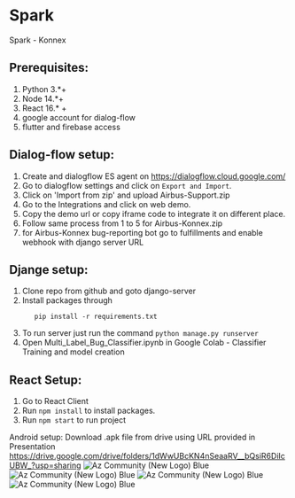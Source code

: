 # Spark
Spark - Konnex

## Prerequisites:
  1. Python 3.*+
  2. Node 14.*+
  3. React 16.* +
  4. google account for dialog-flow
  5. flutter and firebase access

## Dialog-flow setup:
  1. Create and dialogflow ES agent on https://dialogflow.cloud.google.com/
  2. Go to dialogflow settings and click on `Export and Import`.
  3. Click on 'Import from zip' and upload Airbus-Support.zip
  4. Go to the Integrations and click on web demo.
  5. Copy the demo url or copy iframe code to integrate it on different place.
  6. Follow same process from 1 to 5 for Airbus-Konnex.zip
  7. for Airbus-Konnex bug-reporting bot go to fulfillments and enable webhook with django server URL

## Djange setup:
  1. Clone repo from github and goto django-server
  2. Install packages through
     ```
        pip install -r requirements.txt
     ```
  3. To run server just run the command
    ```
      python manage.py runserver
    ```
   4. Open Multi_Label_Bug_Classifier.ipynb  in Google Colab - Classifier Training and model creation
   
## React Setup:
  1. Go to React Client
  2. Run ``` npm install ``` to install packages.
  3. Run ``` npm start ``` to run project
  
Android setup:
Download .apk file from drive using URL provided in Presentation https://drive.google.com/drive/folders/1dWwUBcKN4nSeaaRV__bQsiR6DiIcUBW_?usp=sharing
![Az Community (New Logo) Blue](https://github.com/vilsi12/Spark/blob/main/WhatsApp%20Image%202021-07-21%20at%2013.29.56%20(1).jpeg)
![Az Community (New Logo) Blue](https://github.com/vilsi12/Spark/blob/main/WhatsApp%20Image%202021-07-21%20at%2013.29.56.jpeg)
![Az Community (New Logo) Blue](https://github.com/vilsi12/Spark/blob/main/WhatsApp%20Image%202021-07-21%20at%2013.29.57.jpeg)
![Az Community (New Logo) Blue](https://github.com/vilsi12/Spark/blob/main/WhatsApp%20Image%202021-07-21%20at%2013.29.57%20(1).jpeg)
